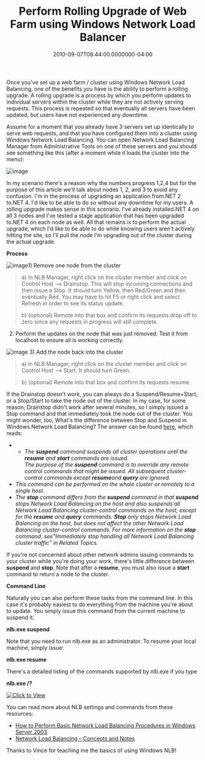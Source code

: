 ﻿---
title: Perform Rolling Upgrade of Web Farm using Windows Network Load Balancer
date: "2010-09-07T08:44:00.0000000-04:00"
description: Once you've set up a web farm / cluster using Windows Network Load
featuredImage: /img/computer-311339_1280-760x360.png
---

Once you've set up a web farm / cluster using Windows Network Load Balancing, one of the benefits you have is the ability to perform a rolling upgrade. A rolling upgrade is a process by which you perform updates to individual servers within the cluster while they are not actively serving requests. This process is repeated so that eventually all servers have been updated, but users have not experienced any downtime.

Assume for a moment that you already have 3 servers set up identically to serve web requests, and that you have configured them into a cluster using Windows Network Load Balancing. You can open Network Load Balancing Manager from Administrative Tools on one of these servers and you should see something like this (after a moment while it loads the cluster into the menu):

![image](<> "image")

In my scenario there's a reason why the numbers progress 1,2,4 but for the purpose of this article we'll talk about nodes 1, 2, and 3 to avoid any confusion. I'm in the process of upgrading an application from.NET 2 to.NET 4. I'd like to be able to do so without any downtime for my users. A rolling upgrade makes sense in this scenario. I've already installed.NET 4 on all 3 nodes and I've tested a stage application that has been upgraded to.NET 4 on each node as well. All that remains is to perform the actual upgrade, which I'd like to be able to do while knowing users aren't actively hitting the site, so I'll pull the node I'm upgrading out of the cluster during the actual upgrade.

**Process**

![image](<>"image")1) Remove one node from the cluster

> a) In NLB Manager, right click on the cluster member and click on Control Host –> Drainstop. This will stop incoming connections and then issue a Stop. It should turn Yellow, then Red/Green and then eventually Red. You may have to hit F5 or right click and select Refresh in order to see its status update.
>
> b) (optional) Remote into that box and confirm its requests drop off to zero since any requests in progress will still complete.



2) Perform the updates on the node that was just removed. Test it from localhost to ensure all is working correctly.



![image](<>"image") 3) Add the node back into the cluster

> a) In NLB Manager, right click on the cluster member and click on Control Host –> Start. It should turn Green.
>
> b) (optional) Remote into that box and confirm its requests resume.

If the Drainstop doesn't work, you can always do a Suspend/Resume+Start, or a Stop/Start to take the node out of the cluster. In my case, for some reason, Drainstop didn't work after several minutes, so I simply issued a Stop command and that immediately took the node out of the cluster. You might wonder, too, What's the difference between Stop and Suspend in Windows Network Load Balancing? The answer can be found [here](http://technet.microsoft.com/en-us/library/cc782460(WS.10).aspx), which reads:

* * *The **suspend** command suspends all cluster operations until the **resume** and **start** commands are issued.\
 The purpose of the **suspend** command is to override any remote control commands that might be issued. All subsequent cluster-control commands except **resume**and **query** are ignored.*
 * *This command can be performed on the whole cluster or remotely to a single host.*
 * *The **stop** command differs from the **suspend** command in that **suspend** stops Network Load Balancing on the host and also suspends all Network Load Balancing cluster-control commands on the host, except for the **resume** and **query** commands. **Stop** only stops Network Load Balancing on the host, but does not affect the other Network Load Balancing cluster-control commands. For more information on the **stop** command, see"Immediately stop handling all Network Load Balancing cluster traffic" in Related Topics.*

If you're not concerned about other network admins issuing commands to your cluster while you're doing your work, there's little difference between **suspend** and **stop**. Note that after a **resume**, you must also issue a **start** command to return a node to the cluster.

**Command Line**

Naturally you can also perform these tasks from the command line. In this case it's probably easiest to do everything from the machine you're about to update. You simply issue this command from the current machine to suspend it:

**nlb.exe suspend**

Note that you need to run nlb.exe as an administrator. To resume your local machine, simply issue:

**nlb.exe resume**

There's a detailed listing of the commands supported by nlb.exe if you type

**nlb.exe /?**

[![Click to View](<>"Click to View")](http://stevesmithblog.com/files/media/image/WindowsLiveWriter/PerformRollingUpgradeofWebFarmusingWindo_AF75/image_11.png)

You can read more about NLB settings and commands from these resources:

* [How to Perform Basic Network Load Balancing Procedures in Windows Server 2003](http://support.microsoft.com/kb/816111)
* [Network Load Balancing – Concepts and Notes](http://support.microsoft.com/kb/556067)

Thanks to Vince for teaching me the basics of using Windows NLB!

